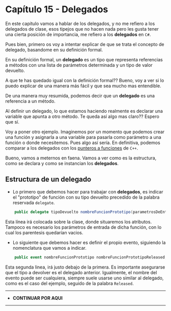 # Capítulo 15 - Delegados

En este capítulo vamos a hablar de los delegados, y no me refiero a los delegados de clase, esos tipejos que no hacen nada pero les gusta tener una cierta posición de importancia, me refiero a los __delegados__ en `C#`.

Pues bien, primero os voy a intentar explicar de que se trata el concepto de delegado, basandome en su definición formal.

En su definición formal, un __delegado__ es un tipo que representa referencias a métodos con una lista de parámetros determinada y un tipo de valor devuelto.

A que te has quedado igual con la definición formal?? Bueno, voy a ver si lo puedo explicar de una manera más fácil y que sea mucho mas entendible.

De una manera muy resumida, podemos decir que un __delegado__ es una referencia a un método.

Al definir un delegado, lo que estamos haciendo realmente es declarar una variable que apunta a otro método. Te queda así algo mas claro?? Espero que sí.

Voy a poner otro ejemplo. Imaginemos por un momento que podemos crear una función y asignarla a una variable para pasarla como parámetro a una función o donde necesitemos. Pues algo así sería. En definitiva, podemos comparar a los delegados con los [punteros a funciones](https://www.it.uc3m.es/pbasanta/asng/course_notes/pointers_to_functions_es.html) de `C++`.

Bueno, vamos a meternos en faena. Vamos a ver como es la estructura, como se declara y como se instancian los __delegados__.

## Estructura de un delegado

 - Lo primero que debemos hacer para trabajar con __delegados__, es indicar el "prototipo" de función con su tipo devuelto precedido de la palabra reservada `delegate`.

 ```c#
     public delegate tipoDevuelto nombreFuncionPrototipo(parametrosDeEntrada);
 ```

 Esta línea irá colocada sobre la clase, donde situaremos los atributos. Tampoco es necesario los parámetros de entrada de dicha función, con lo cual los parentesis quedarían vacios.

 - Lo siguiente que debemos hacer es definir el propio evento, siguiendo la nomenclatura que vamos a indicar.

 ```c#
     public event nombreFuncionPrototipo nombreFuncionPrototipoReleased;
 ```

 Esta segunda linea, irá justo debajo de la primera. Es importante asegurarse que el tipo a devolver es el delegado anterior. Igualmente, el nombre del evento puede ser cualquiera, siempre suele usarse uno similar al delegado, como es el caso del ejemplo, seguido de la palabra `Released`.

---
 - __CONTINUAR POR AQUI__
---